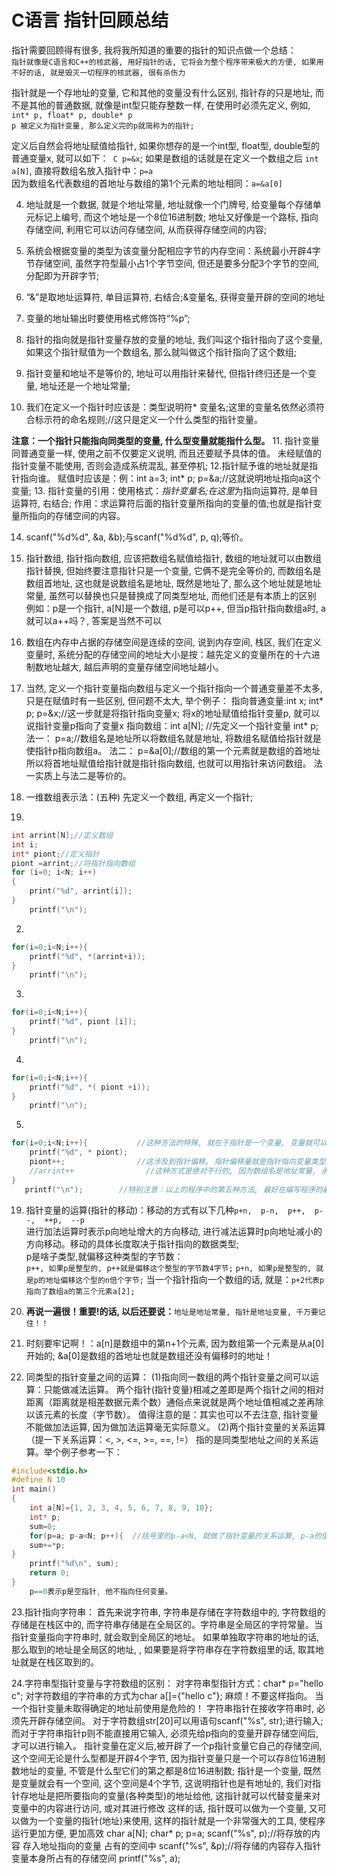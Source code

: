 # C语言 指针回顾总结

指针需要回顾得有很多, 我将我所知道的重要的指针的知识点做一个总结：  
`指针就像是C语言和C++的核武器, 用好指针的话, 它将会为整个程序带来极大的方便, 如果用不好的话, 就是毁灭一切程序的核武器, 很有杀伤力`

指针就是一个存地址的变量, 它和其他的变量没有什么区别, 指针存的只是地址, 而不是其他的普通数据, 就像是int型只能存整数一样, 在使用时必须先定义, 例如, ` int* p, float* p, double* p `  
`p 被定义为指针变量, 那么定义完的p就简称为的指针;`

定义后自然会将地址赋值给指针, 如果你想存的是一个int型, float型, double型的普通变量x, 就可以如下：``` C p=&x```;
如果是数组的话就是在定义一个数组之后 `int a[N]`, 直接将数组名放入指针中：`p=a`  
因为数组名代表数组的首地址与数组的第1个元素的地址相同：`a=&a[0]`

4. 地址就是一个数据, 就是个地址常量, 地址就像一个门牌号, 给变量每个存储单元标记上编号, 而这个地址是一个8位16进制数;
地址又好像是一个路标, 指向存储空间, 利用它可以访问存储空间, 从而获得存储空间的内容;

5. 系统会根据变量的类型为该变量分配相应字节的内存空间：系统最小开辟4字节存储空间, 虽然字符型最小占1个字节空间, 但还是要多分配3个字节的空间, 分配即为开辟字节;

6. “&”是取地址运算符, 单目运算符, 右结合;&变量名, 获得变量开辟的空间的地址
7. 变量的地址输出时要使用格式修饰符“%p”;
8. 指针的指向就是指针变量存放的变量的地址, 我们叫这个指针指向了这个变量, 如果这个指针赋值为一个数组名, 那么就叫做这个指针指向了这个数组;

9. 指针变量和地址不是等价的, 地址可以用指针来替代, 但指针终归还是一个变量, 地址还是一个地址常量;

10. 我们在定义一个指针时应该是：类型说明符* 变量名;这里的变量名依然必须符合标示符的命名规则;//这只是定义一个什么类型的指针变量。

**注意：一个指针只能指向同类型的变量, 什么型变量就能指什么型。**
11. 指针变量同普通变量一样, 使用之前不仅要定义说明, 而且还要赋予具体的值。
未经赋值的指针变量不能使用, 否则会造成系统混乱, 甚至停机;
12.指针赋予谁的地址就是指针指向谁。
	赋值时应该是：例：int a=3;
			  int* p;
			  p=&a;//这就说明地址指向a这个变量;
13. 指针变量的引用：使用格式：*指针变量名;在这里*为指向运算符, 是单目运算符, 右结合;
作用：求运算符后面的指针变量所指向的变量的值;也就是指针变量所指向的存储空间的内容。

14. scanf("%d%d", &a, &b);与scanf("%d%d", p, q);等价。

15. 指针数组, 指针指向数组, 应该把数组名赋值给指针, 数组的地址就可以由数组指针替换, 但始终要注意指针只是一个变量, 它俩不是完全等价的, 而数组名是数组首地址, 这也就是说数组名是地址, 既然是地址了, 那么这个地址就是地址常量, 虽然可以替换也只是替换成了同类型地址, 而他们还是有本质上的区别
例如：p是一个指针, a[N]是一个数组, 
	p是可以p++, 但当p指针指向数组a时, a就可以a++吗？, 答案是当然不可以

16. 数组在内存中占据的存储空间是连续的空间, 说到内存空间, 栈区, 我们在定义变量时, 系统分配的存储空间的地址大小是按：越先定义的变量所在的十六进制数地址越大, 越后声明的变量存储空间地址越小。

17. 当然, 定义一个指针变量指向数组与定义一个指针指向一个普通变量差不太多, 只是在赋值时有一些区别, 但问题不太大, 举个例子：
	指向普通变量:int x;
		     int* p;
		     p=&x;//这一步就是将指针指向变量x;
将x的地址赋值给指针变量p, 就可以说指针变量p指向了变量x
	指向数组：int a[N];     //先定义一个指针变量
		  int* p;
	   法一： p=a;//数组名是地址所以将数组名就是地址, 将数组名赋值给指针就是使指针p指向数组a。
	   法二： p=&a[0];//数组的第一个元素就是数组的首地址所以将首地址赋值给指针就是指针指向数组, 也就可以用指针来访问数组。
	法一实质上与法二是等价的。

18. 一维数组表示法：(五种) 先定义一个数组, 再定义一个指针;  
1.
``` C
int arrint[N];//定义数组
int i;
int* piont;//定义指针
piont =arrint;//将指针指向数组
for (i=0; i<N; i++)
{
    print("%d", arrint[i]);
}		
    printf("\n");
```  
2.
``` C
for(i=0;i<N;i++){
    printf("%d", *(arrint+i));
}	
    printf("\n");
```
3.
``` C
for(i=0;i<N;i++){
    printf("%d", piont [i]);
}	
    printf("\n");
```
4.
``` C
for(i=0;i<N;i++){
    printf("%d", *( piont +i));
}	
    printf("\n");
```
5.
``` C
for(i=0;i<N;i++){           //这种方法的特殊, 就在于指针是一个变量, 变量就可以有变化, 可以自增自减.
    printf("%d", * piont);
    piont++;                //这涉及到指针偏移, 指针偏移量就是指针指向变量类型的单个字节数.
    //arrint++                //这种方式是绝对不行的, 因为数组名是地址常量, 永远不能出现在运算符的左侧。
}
   printf("\n");	    //特别注意：以上的程序中的第五种方法, 最好在编写程序的最后使用, 否则就会更改原指针指向。一发不可收拾.
```
19. 指针变量的运算(指针的移动)：移动的方式有以下几种` p+n,  p-n,  p++,  p--,  ++p,  --p `  
进行加法运算时表示p向地址增大的方向移动, 进行减法运算时p向地址减小的方向移动。移动的具体长度取决于指针指向的数据类型;  
p是啥子类型,就偏移这种类型的字节数：  
	`p++, 如果p是整型的, p++就是偏移这个整型的字节数4字节;`
	`p+n, 如果p是整型的, 就是p的地址偏移这个型的n倍个字节;`
当一个指针指向一个数组的话, 就是：`p+2代表p指向了数组a的第三个元素a[2];`

20. **再说一遍很！重要!的话, 以后还要说：**`地址是地址常量, 指针是地址变量, 千万要记住！！`

21. 时刻要牢记啊！：a[n]是数组中的第n+1个元素, 因为数组第一个元素是从a[0]开始的;
	&a[0]是数组的首地址也就是数组还没有偏移时的地址！

22. 同类型的指针变量之间的运算：
(1)指向同一数组的两个指针变量之间可以运算：只能做减法运算。
	  两个指针(指针变量)相减之差即是两个指针之间的相对距离（距离就是相差数据元素个数）通俗点来说就是两个地址值相减之差再除以该元素的长度（字节数）。
	  值得注意的是：其实也可以不去注意, 指针变量不能做加法运算, 因为做加法运算毫无实际意义。
(2)两个指针变量的关系运算（提一下关系运算：<, >, <=, >=, ==, !=）
	  指的是同类型地址之间的关系运算。举个例子参考一下：
``` C
#include<stdio.h>
#define N 10
int main()
{
	int a[N]={1, 2, 3, 4, 5, 6, 7, 8, 9, 10};
	int* p;
	sum=0;
	for(p=a; p-a<N; p++){  //括号里的p-a<N, 就做了指针变量的关系运算, p-a的值是当前循环访问到的数组元素下标
	sum+=*p;
} 
	printf("%d\n", sum);
	return 0;
}
	p==0表示p是空指针, 他不指向任何变量。
```
23.指针指向字符串：
  首先来说字符串, 字符串是存储在字符数组中的, 字符数组的存储是在栈区中的, 而字符串存储是在全局区的。字符串是全局区的字符常量。当指针变量指向字符串时, 就会取到全局区的地址。
如果单独取字符串的地址的话, 那么取到的地址是全局区的地址, , 如果要是将字符串存在字符数组里的话, 取其地址就是在栈区取到的。

24.字符串型指针变量与字符数组的区别：
对字符串型指针方式：char* p="hello c";
对字符数组的字符串的方式为char a[]={"hello c"};  麻烦！不要这样指向。
          当一个指针变量未取得确定的地址前使用是危险的！
字符串指针在接收字符串时, 必须先开辟存储空间。
对于字符数组str[20]可以用语句scanf("%s", str);进行输入;
而对于字符串指针p则不能直接用它输入, 必须先给p指向的变量开辟存储空间后,才可以进行输入。
指针变量在定义后,被开辟了一个p指针变量它自己的存储空间, 这个空间无论是什么型都是开辟4个字节, 因为指针变量只是一个可以存8位16进制数地址的变量, 不管是什么型它们的第之都是8位16进制数;
指针是一个变量, 既然是变量就会有一个空间, 这个空间是4个字节, 这说明指针也是有地址的, 我们对指针存地址是把所要指向的变量(各种类型)的地址给他, 这指针就可以代替变量来对变量中的内容进行访问, 或对其进行修改
这样的话, 指针既可以做为一个变量, 又可以做为一个变量的指针(地址)来使用, 这样的指针就是一个非常强大的工具, 使程序运行更加方便, 更加高效
	char a[N];
	char* p;
	p=a;
	scanf("%s", p);//将存放的内容 存入地址指向的变量 占有的空间中
	scanf("%s", &p);//将存储的内容存入指针变量本身所占有的存储空间
	printf("%s", a);			

